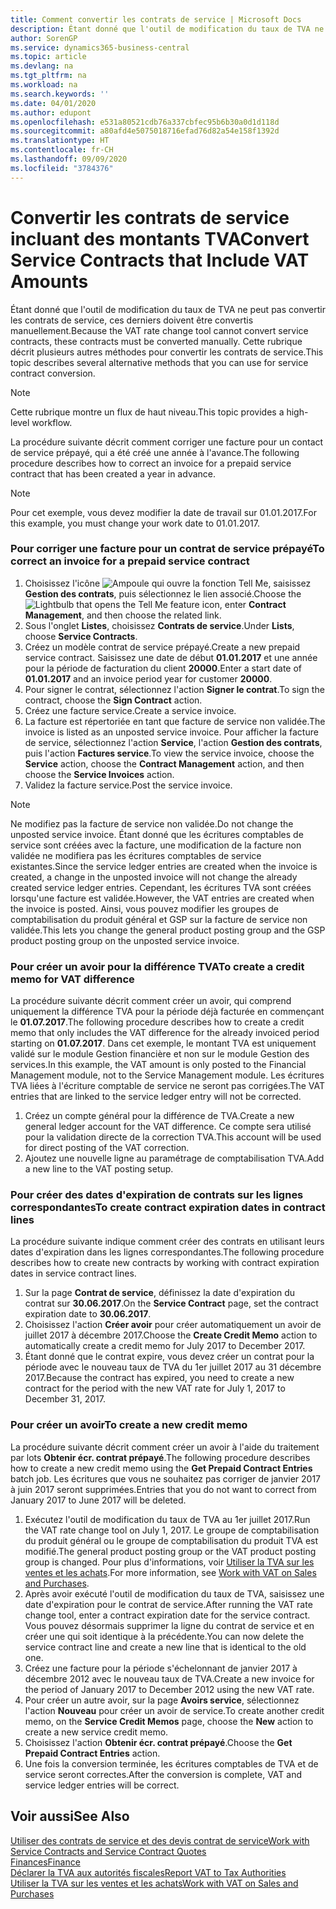 ```yaml
---
title: Comment convertir les contrats de service | Microsoft Docs
description: Étant donné que l'outil de modification du taux de TVA ne peut pas convertir les contrats de service, ces derniers doivent être convertis manuellement. Cette rubrique décrit plusieurs autres méthodes pour convertir les contrats de service.
author: SorenGP
ms.service: dynamics365-business-central
ms.topic: article
ms.devlang: na
ms.tgt_pltfrm: na
ms.workload: na
ms.search.keywords: ''
ms.date: 04/01/2020
ms.author: edupont
ms.openlocfilehash: e531a80521cdb76a337cbfec95b6b30a0d1d118d
ms.sourcegitcommit: a80afd4e5075018716efad76d82a54e158f1392d
ms.translationtype: HT
ms.contentlocale: fr-CH
ms.lasthandoff: 09/09/2020
ms.locfileid: "3784376"
---
```

# <a name="convert-service-contracts-that-include-vat-amounts"></a><span data-ttu-id="cad66-104">Convertir les contrats de service incluant des montants TVA</span><span class="sxs-lookup"><span data-stu-id="cad66-104">Convert Service Contracts that Include VAT Amounts</span></span>
<span data-ttu-id="cad66-105">Étant donné que l'outil de modification du taux de TVA ne peut pas convertir les contrats de service, ces derniers doivent être convertis manuellement.</span><span class="sxs-lookup"><span data-stu-id="cad66-105">Because the VAT rate change tool cannot convert service contracts, these contracts must be converted manually.</span></span> <span data-ttu-id="cad66-106">Cette rubrique décrit plusieurs autres méthodes pour convertir les contrats de service.</span><span class="sxs-lookup"><span data-stu-id="cad66-106">This topic describes several alternative methods that you can use for service contract conversion.</span></span>  

> [!NOTE]  
>  <span data-ttu-id="cad66-107">Cette rubrique montre un flux de haut niveau.</span><span class="sxs-lookup"><span data-stu-id="cad66-107">This topic provides a high-level workflow.</span></span>  

 <span data-ttu-id="cad66-108">La procédure suivante décrit comment corriger une facture pour un contact de service prépayé, qui a été créé une année à l'avance.</span><span class="sxs-lookup"><span data-stu-id="cad66-108">The following procedure describes how to correct an invoice for a prepaid service contract that has been created a year in advance.</span></span>  

> [!NOTE]  
>  <span data-ttu-id="cad66-109">Pour cet exemple, vous devez modifier la date de travail sur 01.01.2017.</span><span class="sxs-lookup"><span data-stu-id="cad66-109">For this example, you must change your work date to 01.01.2017.</span></span>  

### <a name="to-correct-an-invoice-for-a-prepaid-service-contract"></a><span data-ttu-id="cad66-110">Pour corriger une facture pour un contrat de service prépayé</span><span class="sxs-lookup"><span data-stu-id="cad66-110">To correct an invoice for a prepaid service contract</span></span>  
1. <span data-ttu-id="cad66-111">Choisissez l'icône ![Ampoule qui ouvre la fonction Tell Me](media/ui-search/search_small.png "Dites-moi ce que vous voulez faire"), saisissez **Gestion des contrats**, puis sélectionnez le lien associé.</span><span class="sxs-lookup"><span data-stu-id="cad66-111">Choose the ![Lightbulb that opens the Tell Me feature](media/ui-search/search_small.png "Tell me what you want to do") icon, enter **Contract Management**, and then choose the related link.</span></span>  
2. <span data-ttu-id="cad66-112">Sous l'onglet **Listes**, choisissez **Contrats de service**.</span><span class="sxs-lookup"><span data-stu-id="cad66-112">Under **Lists**, choose **Service Contracts**.</span></span>  
3. <span data-ttu-id="cad66-113">Créez un modèle contrat de service prépayé.</span><span class="sxs-lookup"><span data-stu-id="cad66-113">Create a new prepaid service contract.</span></span> <span data-ttu-id="cad66-114">Saisissez une date de début **01.01.2017** et une année pour la période de facturation du client **20000**.</span><span class="sxs-lookup"><span data-stu-id="cad66-114">Enter a start date of **01.01.2017** and an invoice period year for customer **20000**.</span></span>  
4. <span data-ttu-id="cad66-115">Pour signer le contrat, sélectionnez l'action **Signer le contrat**.</span><span class="sxs-lookup"><span data-stu-id="cad66-115">To sign the contract, choose the **Sign Contract** action.</span></span>  
5. <span data-ttu-id="cad66-116">Créez une facture service.</span><span class="sxs-lookup"><span data-stu-id="cad66-116">Create a service invoice.</span></span>
6. <span data-ttu-id="cad66-117">La facture est répertoriée en tant que facture de service non validée.</span><span class="sxs-lookup"><span data-stu-id="cad66-117">The invoice is listed as an unposted service invoice.</span></span> <span data-ttu-id="cad66-118">Pour afficher la facture de service, sélectionnez l'action **Service**, l'action **Gestion des contrats**, puis l'action **Factures service**.</span><span class="sxs-lookup"><span data-stu-id="cad66-118">To view the service invoice, choose the **Service** action, choose the **Contract Management** action, and then choose the **Service Invoices** action.</span></span>  
7. <span data-ttu-id="cad66-119">Validez la facture service.</span><span class="sxs-lookup"><span data-stu-id="cad66-119">Post the service invoice.</span></span>  

> [!NOTE]  
>  <span data-ttu-id="cad66-120">Ne modifiez pas la facture de service non validée.</span><span class="sxs-lookup"><span data-stu-id="cad66-120">Do not change the unposted service invoice.</span></span> <span data-ttu-id="cad66-121">Étant donné que les écritures comptables de service sont créées avec la facture, une modification de la facture non validée ne modifiera pas les écritures comptables de service existantes.</span><span class="sxs-lookup"><span data-stu-id="cad66-121">Since the service ledger entries are created when the invoice is created, a change in the unposted invoice will not change the already created service ledger entries.</span></span> <span data-ttu-id="cad66-122">Cependant, les écritures TVA sont créées lorsqu'une facture est validée.</span><span class="sxs-lookup"><span data-stu-id="cad66-122">However, the VAT entries are created when the invoice is posted.</span></span> <span data-ttu-id="cad66-123">Ainsi, vous pouvez modifier les groupes de comptabilisation du produit général et GSP sur la facture de service non validée.</span><span class="sxs-lookup"><span data-stu-id="cad66-123">This lets you change the general product posting group and the GSP product posting group on the unposted service invoice.</span></span>  

### <a name="to-create-a-credit-memo-for-vat-difference"></a><span data-ttu-id="cad66-124">Pour créer un avoir pour la différence TVA</span><span class="sxs-lookup"><span data-stu-id="cad66-124">To create a credit memo for VAT difference</span></span>  
<span data-ttu-id="cad66-125">La procédure suivante décrit comment créer un avoir, qui comprend uniquement la différence TVA pour la période déjà facturée en commençant le **01.07.2017**.</span><span class="sxs-lookup"><span data-stu-id="cad66-125">The following procedure describes how to create a credit memo that only includes the VAT difference for the already invoiced period starting on **01.07.2017**.</span></span> <span data-ttu-id="cad66-126">Dans cet exemple, le montant TVA est uniquement validé sur le module Gestion financière et non sur le module Gestion des services.</span><span class="sxs-lookup"><span data-stu-id="cad66-126">In this example, the VAT amount is only posted to the Financial Management module, not to the Service Management module.</span></span> <span data-ttu-id="cad66-127">Les écritures TVA liées à l'écriture comptable de service ne seront pas corrigées.</span><span class="sxs-lookup"><span data-stu-id="cad66-127">The VAT entries that are linked to the service ledger entry will not be corrected.</span></span>  

1. <span data-ttu-id="cad66-128">Créez un compte général pour la différence de TVA.</span><span class="sxs-lookup"><span data-stu-id="cad66-128">Create a new general ledger account for the VAT difference.</span></span> <span data-ttu-id="cad66-129">Ce compte sera utilisé pour la validation directe de la correction TVA.</span><span class="sxs-lookup"><span data-stu-id="cad66-129">This account will be used for direct posting of the VAT correction.</span></span>  
2. <span data-ttu-id="cad66-130">Ajoutez une nouvelle ligne au paramétrage de comptabilisation TVA.</span><span class="sxs-lookup"><span data-stu-id="cad66-130">Add a new line to the VAT posting setup.</span></span>  

### <a name="to-create-contract-expiration-dates-in-contract-lines"></a><span data-ttu-id="cad66-131">Pour créer des dates d'expiration de contrats sur les lignes correspondantes</span><span class="sxs-lookup"><span data-stu-id="cad66-131">To create contract expiration dates in contract lines</span></span>  
<span data-ttu-id="cad66-132">La procédure suivante indique comment créer des contrats en utilisant leurs dates d'expiration dans les lignes correspondantes.</span><span class="sxs-lookup"><span data-stu-id="cad66-132">The following procedure describes how to create new contracts by working with contract expiration dates in service contract lines.</span></span>  

1. <span data-ttu-id="cad66-133">Sur la page **Contrat de service**, définissez la date d'expiration du contrat sur **30.06.2017**.</span><span class="sxs-lookup"><span data-stu-id="cad66-133">On the **Service Contract** page, set the contract expiration date to **30.06.2017**.</span></span>  
2. <span data-ttu-id="cad66-134">Choisissez l'action **Créer avoir** pour créer automatiquement un avoir de juillet 2017 à décembre 2017.</span><span class="sxs-lookup"><span data-stu-id="cad66-134">Choose the **Create Credit Memo** action to automatically create a credit memo for July 2017 to December 2017.</span></span>  
3. <span data-ttu-id="cad66-135">Étant donné que le contrat expire, vous devez créer un contrat pour la période avec le nouveau taux de TVA du 1er juillet 2017 au 31 décembre 2017.</span><span class="sxs-lookup"><span data-stu-id="cad66-135">Because the contract has expired, you need to create a new contract for the period with the new VAT rate for July 1, 2017 to December 31, 2017.</span></span>  

### <a name="to-create-a-new-credit-memo"></a><span data-ttu-id="cad66-136">Pour créer un avoir</span><span class="sxs-lookup"><span data-stu-id="cad66-136">To create a new credit memo</span></span>  
<span data-ttu-id="cad66-137">La procédure suivante décrit comment créer un avoir à l'aide du traitement par lots **Obtenir écr. contrat prépayé**.</span><span class="sxs-lookup"><span data-stu-id="cad66-137">The following procedure describes how to create a new credit memo using the **Get Prepaid Contract Entries** batch job.</span></span> <span data-ttu-id="cad66-138">Les écritures que vous ne souhaitez pas corriger de janvier 2017 à juin 2017 seront supprimées.</span><span class="sxs-lookup"><span data-stu-id="cad66-138">Entries that you do not want to correct from January 2017 to June 2017 will be deleted.</span></span>  

1. <span data-ttu-id="cad66-139">Exécutez l'outil de modification du taux de TVA au 1er juillet 2017.</span><span class="sxs-lookup"><span data-stu-id="cad66-139">Run the VAT rate change tool on July 1, 2017.</span></span> <span data-ttu-id="cad66-140">Le groupe de comptabilisation du produit général ou le groupe de comptabilisation du produit TVA est modifié.</span><span class="sxs-lookup"><span data-stu-id="cad66-140">The general product posting group or the VAT product posting group is changed.</span></span> <span data-ttu-id="cad66-141">Pour plus d'informations, voir [Utiliser la TVA sur les ventes et les achats](finance-work-with-vat.md).</span><span class="sxs-lookup"><span data-stu-id="cad66-141">For more information, see [Work with VAT on Sales and Purchases](finance-work-with-vat.md).</span></span>  
2. <span data-ttu-id="cad66-142">Après avoir exécuté l'outil de modification du taux de TVA, saisissez une date d'expiration pour le contrat de service.</span><span class="sxs-lookup"><span data-stu-id="cad66-142">After running the VAT rate change tool, enter a contract expiration date for the service contract.</span></span> <span data-ttu-id="cad66-143">Vous pouvez désormais supprimer la ligne du contrat de service et en créer une qui soit identique à la précédente.</span><span class="sxs-lookup"><span data-stu-id="cad66-143">You can now delete the service contract line and create a new line that is identical to the old one.</span></span>  
3. <span data-ttu-id="cad66-144">Créez une facture pour la période s'échelonnant de janvier 2017 à décembre 2012 avec le nouveau taux de TVA.</span><span class="sxs-lookup"><span data-stu-id="cad66-144">Create a new invoice for the period of January 2017 to December 2012 using the new VAT rate.</span></span>  
4. <span data-ttu-id="cad66-145">Pour créer un autre avoir, sur la page **Avoirs service**, sélectionnez l'action **Nouveau** pour créer un avoir de service.</span><span class="sxs-lookup"><span data-stu-id="cad66-145">To create another credit memo, on the **Service Credit Memos** page, choose the **New** action to create a new service credit memo.</span></span>  
5. <span data-ttu-id="cad66-146">Choisissez l'action **Obtenir écr. contrat prépayé**.</span><span class="sxs-lookup"><span data-stu-id="cad66-146">Choose the **Get Prepaid Contract Entries** action.</span></span>  
6. <span data-ttu-id="cad66-147">Une fois la conversion terminée, les écritures comptables de TVA et de service seront correctes.</span><span class="sxs-lookup"><span data-stu-id="cad66-147">After the conversion is complete, VAT and service ledger entries will be correct.</span></span>  

## <a name="see-also"></a><span data-ttu-id="cad66-148">Voir aussi</span><span class="sxs-lookup"><span data-stu-id="cad66-148">See Also</span></span>  
[<span data-ttu-id="cad66-149">Utiliser des contrats de service et des devis contrat de service</span><span class="sxs-lookup"><span data-stu-id="cad66-149">Work with Service Contracts and Service Contract Quotes</span></span>](service-how-to-create-service-contracts-and-service-contract-quotes.md)  
[<span data-ttu-id="cad66-150">Finances</span><span class="sxs-lookup"><span data-stu-id="cad66-150">Finance</span></span>](finance.md)  
[<span data-ttu-id="cad66-151">Déclarer la TVA aux autorités fiscales</span><span class="sxs-lookup"><span data-stu-id="cad66-151">Report VAT to Tax Authorities</span></span>](finance-how-report-vat.md)  
[<span data-ttu-id="cad66-152">Utiliser la TVA sur les ventes et les achats</span><span class="sxs-lookup"><span data-stu-id="cad66-152">Work with VAT on Sales and Purchases</span></span>](finance-work-with-vat.md)  
